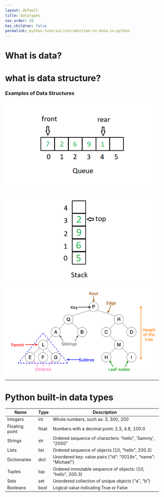```yaml
---
layout: default
title: Datatypes
nav_order: 20
has_children: false
permalink: python-tutorial/introduction-to-data-in-python
---
```



# What is data?
# what is data structure?
### Examples of Data Structures
![queue](docs/images/queue.png)    

![stack](docs/images/stack.png)   
  
![tree](docs/images/tree.png)    

---
# Python built-in data types

| Name            | Type   | Description                                                    |
|-----------------|--------|----------------------------------------------------------------|
| Integers        | int    | Whole numbers, such as: 3, 300, 200                            |
| Floating point  | float  | Numbers with a decimal point: 2.3, 4.6, 100.0                  |
| Strings         | str    | Ordered sequence of characters: “hello”, ‘Sammy’, “2000”       |
| Lists           | list   | Ordered sequence of objects [10, “hello”, 200.3]               |
| Dictionaries    | dict   | Unordered key: value pairs {“id”: “0019x”, “name”: “Michael”}  |
| Tuples          | tup    | Ordered immutable sequence of objects: (10, “hello”, 200.3)    |
| Sets            | set    | Unordered collection of unique objects {“a”, “b”}              |
| Booleans        | bool   | Logical value indicating True or False                         |
